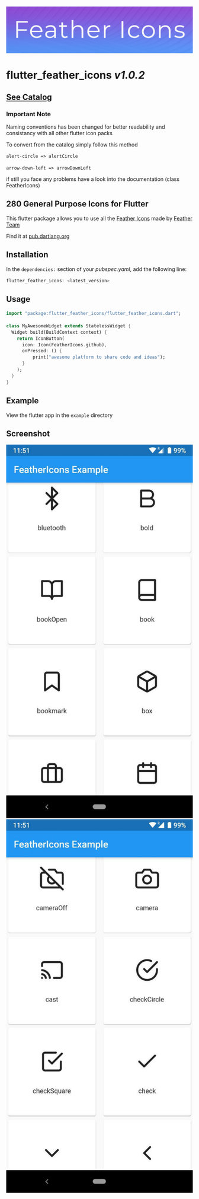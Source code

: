 ![repo-header](github_assets/repo-header.jpg)

# flutter_feather_icons *v1.0.2*

## [See Catalog](https://feathericons.com/)

### **Important Note**

Naming conventions has been changed for better readability and consistancy with all other flutter icon packs

To convert from the catalog simply follow this method

```
alert-circle => alertCircle

arrow-down-left => arrowDownLeft
```

if still you face any problems have a look into the documentation (class FeatherIcons)

## **280 General Purpose Icons for Flutter**

This flutter package allows you to use all the [Feather Icons](https://github.com/feathericons/feather) made by [Feather Team](https://github.com/orgs/feathericons/people)

Find it at [pub.dartlang.org](https://pub.dev/packages/flutter_feather_icons)

## Installation

In the `dependencies:` section of your _pubspec.yaml_, add the following line:

```dart
flutter_feather_icons: <latest_version>
```

## Usage

```dart
import "package:flutter_feather_icons/flutter_feather_icons.dart";

class MyAwesomeWidget extends StatelessWidget {
  Widget build(BuildContext context) {
    return IconButton(
      icon: Icon(FeatherIcons.github),
      onPressed: () {
          print("awesome platform to share code and ideas");
      }
    );
  }
}
```

## Example

View the flutter app in the `example` directory

## Screenshot

![screenshot-1](github_assets/screenshot_1.jpg)
![screenshot-2](github_assets/screenshot_2.jpg)
